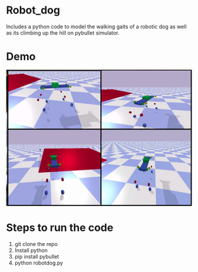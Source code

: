 # Robot_dog
Includes a python code to model the walking gaits of a robotic  dog as well as its climbing up the hill on pybullet simulator.

# Demo
![](dog_walk.png)

# Steps to run the code
1. git clone the repo 
2. Install python
3. pip install pybullet
4. python robotdog.py
